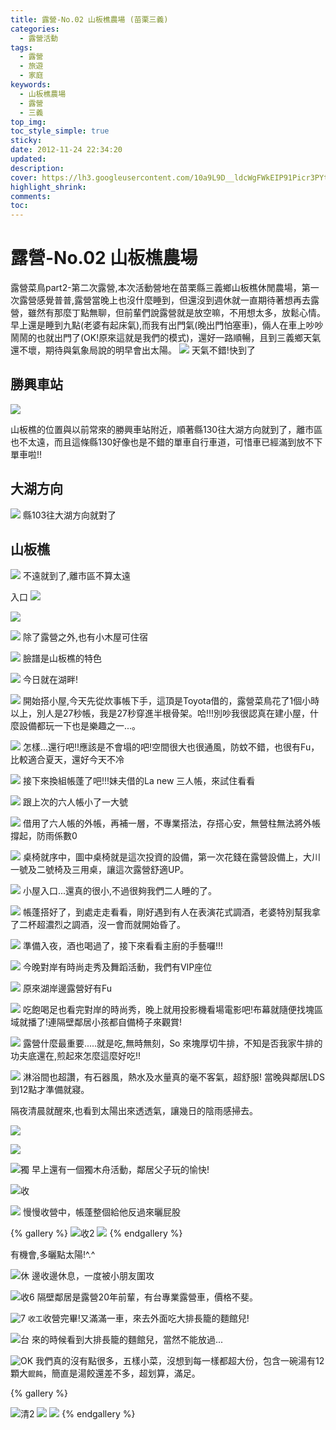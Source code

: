 ```yaml
---
title: 露營-No.02 山板樵農場 (苗栗三義)
categories:
  - 露營活動
tags:
  - 露營
  - 旅遊
  - 家庭
keywords:
  - 山板樵農場
  - 露營
  - 三義
top_img:
toc_style_simple: true
sticky: 
date: 2012-11-24 22:34:20
updated:
description:
cover: https://lh3.googleusercontent.com/10a9L9D__ldcWgFWkEIP91Picr3PYtgvXjyP_8tyo5tu_Bua3RljAuN63VrlMhaXH8_nxgipgJRKU-ikJ4CiJeVa6KEs-95iQVks5iM7kOF9YO4APHdT-p5GYHifxGZVpRnEdP1cuwc=w1920-h1080
highlight_shrink:
comments:
toc:
---
```


# 露營-No.02 山板樵農場

露營菜鳥part2-第二次露營,本次活動營地在苗栗縣三義鄉山板樵休閒農場，第一次露營感覺普普,露營當晚上也沒什麼睡到，但還沒到週休就一直期待著想再去露營，雖然有那麼丁點無聊，但前輩們說露營就是放空嘛，不用想太多，放鬆心情。
早上還是睡到九點(老婆有起床氣),而我有出門氣(晚出門怕塞車)，倆人在車上吵吵鬧鬧的也就出門了(OK!原來這就是我們的模式)，還好一路順暢，且到三義鄉天氣還不壞，期待與氣象局說的明早會出太陽。
![](https://lh3.googleusercontent.com/NQ_USH9AOzAaV3X8Tl_2CjeqX-WsoMXH55Vmrkl9QeDecY9cvfezV3XJ18J8L1sardhY2ViUKYyB4YZPjax0rDJmXi7M6Lpub9ZUeJEavADg8B80JvhrOWvciPIeOJZVM4Vw5-m3UUA=w1920-h1080)
天氣不錯!快到了

## 勝興車站

![](https://lh3.googleusercontent.com/EnLh_OeSCNMF6T4lwf1KbZ5mgWqxzq1-UM3XJNc1PjXMCu3hGWkhZP9nP-5T8h3Cdk8WlM6u9zgEVvspB28KILfs-WdxFiJ38UDxR6PD0ElRwy3hZDE1TSpVwb2LB2bhbfkWCcViDwc=w1920-h1080)

山板樵的位置與以前常來的勝興車站附近，順著縣130往大湖方向就到了，離市區也不太遠，而且這條縣130好像也是不錯的單車自行車道，可惜車已經滿到放不下單車啦!!

## 大湖方向

![](https://lh3.googleusercontent.com/9xDQvpeGJQ9t4Hcfj9YkxRsYOpzh13AwH_vdahXLOj4UGrsgJzKvBoezyTJlS8yVNxe_W2AYmDwtsDunQ8GnJbiaP-ff45vUuviUtqZnI0sCZy7iR93wGIWKCpz0yd3COxu8HgyScTw=w1920-h1080)
縣103往大湖方向就對了

## 山板樵

![](https://lh3.googleusercontent.com/Z6siIIUg6N3GW3F4BVZMQDYxTcc6rbY5WdC0-M4T-Z1qNGYBHcUKZ7xXKz1ygkVUb8_HMIUuucgiYhFR1Dwm0JUxVKnT2FDX1NnerOZvNP0UhrMR64aNFIB9QbFLq87DsYNVuUmvQL4=w1920-h1080)
不遠就到了,離市區不算太遠

入口
![](https://lh3.googleusercontent.com/VcaPJmilekPGoinCAdDNsJ3jdwQuvUsvQh1q6kQt1QerU12kLt5sYA1OC0xfG7EPXgHly4biCxwkaLyykffg7bmCr4kQ_7mc3TKUfn5NcT1q7QQy1_n87hom6w4noLXmiM_T_Md-nHc=w1920-h1080)

![](https://lh3.googleusercontent.com/rYw9sNhCVMXe4odMFQCMrkfciN0rswA_k19PZcgeOE1iR45SDAfH-cVDlTz0yc9rGMrAZHsk8zPke3cc5zgD8BKL_ngq5elC9bpgq9LM2kRwYROF0VNCYnRDxIOkyr-a960UWtcXfLM=w1920-h1080)

![](https://lh3.googleusercontent.com/ngnl5QfxS0ptqB0dy9wjN0nrIT50rbbhiyx42WdSxVy_sW9BTFF3agUBPulvQiQvhNu6RMy8csZ-aBCdaSwKK0Fd6NQiTBybJRbSHCEFgvuJlsgbt26epKtBDUv7-xUss-vwQUvVwXY=w1920-h1080)
除了露營之外,也有小木屋可住宿

![](https://lh3.googleusercontent.com/0PgMhy6l-tN-VKt8cMA55LZke6Bxoii3Bod_noM-Q9KYqOI89-NTK5pWOr2evqekgoYpz4tBmpIcjQYY2_W-gmJBLWWd4qJuwR0bvvePH0U0Bf0eK3F0dlCSUp4WvTEwRk-eUc1Jong=w1920-h1080)
臉譜是山板樵的特色

![](https://lh3.googleusercontent.com/4X_OC694QJNsQ85IO3iWKCcCTlcr-cfKiVd78_Tbv2aCaHu474r1jwnWMgbB5Cn9fFS0o2mziTgqgJ-31I0pqdiJREO8QP-DX-SlVE-hx_z3YQwQwUswIJkoXumLA77WpT3b6aUXS2Y=w1920-h1080)
今日就在湖畔!

![](https://lh3.googleusercontent.com/HE6v7hTR_2QmfnEf5umbqSNtkYqM0OD5jFHC_PCcR266EFprGxIAg6AFXXpdUClxXFM_oWRvlKPh4_DA-Gz2C1aduOCIElrqAX5iNPtTUv7kQqQsI0KjNEVQjL4kdycu3NlczMZTqIU=w1920-h1080)
開始搭小屋,今天先從炊事帳下手，這頂是Toyota借的，露營菜鳥花了1個小時以上，別人是27秒帳，我是27秒穿進半根骨架。哈!!!別吵我很認真在建小屋，什麼設備都玩一下也是樂趣之一...。

![](https://lh3.googleusercontent.com/lJOYR04eKBIvtfEzXhlDELvNx3uBj8q1kCQki452X-oAyzOMOKA8XBqxTrBAMbSBpqcUlTZpKOFMklBLVt3i6ajUoBCU9_5T-WHcG_pPbMMypqwHxn7X2kv3mmkd3I9jn_pKWZRzojw=w1920-h1080)
怎樣...還行吧!!應該是不會塌的吧!空間很大也很通風，防蚊不錯，也很有Fu，比較適合夏天，還好今天不冷

![](https://lh3.googleusercontent.com/xEbyjTmuyS5IUo8USguejS6C3vq39QUxpykQl9HtMRwNdxA6wd2L7OHKONHBsokCyZRwUn5jjI9JyeeUnO-fkTRDZPOO_xkQsrmsBGWYd2KmcyM0hBuykqeQINX-lvRVrEGPvIvChHM=w1920-h1080)
接下來換組帳蓬了吧!!!妹夫借的La new 三人帳，來試住看看

![](https://lh3.googleusercontent.com/48rlfG9WZ__Aq7cP7GPeek3aJcF80xVL-FwOhu_ljtq3l4bJ_EPx3D6uFYLv5EXnu8l4sLGyLa_F17aQOjsFzi_KrvNb6gS0Sx2L3c3Guc_GQ5V-2TDdR_Fs2R0mVgMNbdEDar_S4JM=w1920-h1080)
跟上次的六人帳小了一大號

![](https://lh3.googleusercontent.com/lgOPlwq8fnoJj7u4xB0GjlErCcBzGrm2mLe5y7ZRmNUb1xOefwEpn_wCNV9Mclr1oSiJqfAPQ16TDTDDAC0mrjBymXwpD34yGCTE4Lkwv4V0zmQ7lw3pb8K0DHAy1iKZxlpkSgFnRM0=w1920-h1080)
借用了六人帳的外帳，再補一層，不專業搭法，存搭心安，無營柱無法將外帳撐起，防雨係數0

![](https://lh3.googleusercontent.com/riDDZWOJ9SQqAlMWKws_zvl-QLsuzpDpVlsXJ07MhwGdA0N9TjKieTilxgTzQjsXCf5Pwh84pI4em0PW9ByxI-5gvpJ3Po3XSvkjSxlF8R7HdVgZrneDGqs2rt0QVXGv8pfuK6Z0KkE=w1920-h1080)
桌椅就序中，圖中桌椅就是這次投資的設備，第一次花錢在露營設備上，大川一號及二號椅及三用桌，讓這次露營舒適UP。

![](https://lh3.googleusercontent.com/uDR7HwLmBEq9es-oCzh3DObYabESrkcV3tAQZjXG-KFRqpwmZn66HIlnBsq5NEgSxfBqeWzK6OmnNAF0lX_Xe2PBXh9f2FQOkJNIu97icuiF4qFO80nAC_TaIrTwEcF0WPLTpXy_seU=w1920-h1080)
小屋入口...還真的很小,不過很夠我們二人睡的了。

![](https://lh3.googleusercontent.com/3pQcw70z174PmF47bWHXwkpsktno7WJHmb_JRXKXT-dJcM1pUv5Ptu-rn7fHPPgjPkofw5pkSjw_Bg04bY44O-clgMIsq3HkkOr66RUStvvMeFBqzObhq8vKMQpJhrK7mre6F0kH-3E=w1920-h1080)
帳蓬搭好了，到處走走看看，剛好遇到有人在表演花式調酒，老婆特別幫我拿了二杯超濃烈之調酒，沒一會而就開始昏了。

![](https://lh3.googleusercontent.com/L7y4ge30doPnwpffwxfCl9PU_ArUpiVBYgPWVtOMuHPlIE7MTzmpRTnSZFbXzbX36q-zda_D7MNQzc9wbY2AJXvpjPcACqwMGDdGWkkJ_7CEU021OBLFbaqR2Yp6riRRf39ub08bQvU=w1920-h1080)
準備入夜，酒也喝過了，接下來看看主廚的手藝囉!!!

![](https://lh3.googleusercontent.com/CVJPvm89UzRhJ-bC7Er1bMfacgCsjjWYn5XQ3oGoOX7ggLX5xdaKIBU6oyEWHJg31rFg9m78YVDBdwhA0zrKU13Q5zBrx-kdYDd1B3l7almViRzgpxXfL0afMYmxQrjFU7C_bX05AZ8=w1920-h1080)
今晚對岸有時尚走秀及舞蹈活動，我們有VIP座位

![](https://lh3.googleusercontent.com/10a9L9D__ldcWgFWkEIP91Picr3PYtgvXjyP_8tyo5tu_Bua3RljAuN63VrlMhaXH8_nxgipgJRKU-ikJ4CiJeVa6KEs-95iQVks5iM7kOF9YO4APHdT-p5GYHifxGZVpRnEdP1cuwc=w1920-h1080)
原來湖岸邊露營好有Fu

![](https://lh3.googleusercontent.com/QUlYeBK1iGnM7oXY7rzPSjZSnDX5GK_5tAZbzpE5d5RJZfSYKYXwXiubTXxcnfKhvxw3AcMaMTQE7dTpBbD4Z-KiZ-iFg1Wxkm3aTyl351ELAbS58OrSZ2ljk9Vn1NvzX8Atqc-9O0g=w1920-h1080)
吃飽喝足也看完對岸的時尚秀，晚上就用投影機看場電影吧!布幕就隨便找塊區域就播了!連隔壁鄰居小孩都自備椅子來觀賞!

![](https://lh3.googleusercontent.com/H0u1hBP5UGClLuFx9Gr8YUEv3d6mf1A1k_stdiFCr5GXt6G359UQ_rsTB_tzVXQeUbi-9-vmpR9M2GY6TmsB-CsYXQ7x8SuKJQeTYV9vn32-ZhMiv_tbLC5Vj-12IXUUoWP_2qTh0RU=w1920-h1080)
露營什麼最重要.....就是吃,無時無刻，So 來塊厚切牛排，不知是否我家牛排的功夫底還在,煎起來怎麼這麼好吃!!

![](https://lh3.googleusercontent.com/whxaeizQsuPzbtx-PSXqNnc1ibv2u9eZ4PLsjwtQmvOKTt5qmgqDHpdnKYyZun3W5EWMOfD9pZyFOohl_yfMvoVtovj_4doPHy7jtHf0Ivbt_jmuHcbFdryqZoT5CECL0kWbsJ1PyU0=w1920-h1080)
淋浴間也超讚，有石器風，熱水及水量真的毫不客氣，超舒服!
當晚與鄰居LDS到12點才準備就寢。

隔夜清晨就醒來,也看到太陽出來透透氣，讓幾日的陰雨感掃去。

![](https://lh3.googleusercontent.com/ef5Nz0sz1R_29yYDTCnXiWSJYaSyTf6YXbnJpCchkRHh_rKQVcFuZt141ESBGZczSELbn0aoB-GNzdc5BCKR-3cioZi5CecADhBU9BInZk0dy4hVBWbrXexJ2WPCd_JZS4l6zKue27o=w1920-h1080)

![](https://lh3.googleusercontent.com/She2l1gAGuPm99opkyjO864HsE3cYTDI3Nbh-IuIeM8r7cWwKJi6hbjdSkXtcHySZ9oYqohCNNDgQSOSngSKU044Tcys2Ya5_SHQRkC_AMhG9OEzxwu7UNURvA-_G9qxkc0PZ1eH2WI=w1920-h1080)

![獨](https://lh3.googleusercontent.com/VVys0bFnPdOnX-ghL7PscpFVpwZqRLnMTai2oulqqecz8avoVvLdyyy1swNSf703sknSOZMpo64RJx9xM9y7e9p_g2rOtqp3lejyH_cbu8yjXL3dhfGxUbchZNnYsN3VMvDxK_nLMJ8=w1920-h1080)
早上還有一個獨木舟活動，鄰居父子玩的愉快!

![收](https://lh3.googleusercontent.com/Phs1KNMmVjoI3ZNJ8AFbTO1FgP4z1dD6CEH0P2hCWv900WwhHbL1VxHJYEmP9CwQfgZpBoJqYPEam6rWEZhXwSAIphmoqLvxYyi8e8o4D6dDNiNdcPq_cibu7m4a5K3EyeKuv4xoztI=w1920-h1080)

![](https://lh3.googleusercontent.com/g3r14M-Ub8C_vJwCRq0OZn4ABiUXPvKpBUsH0ZGqZK_eA96o-8uHnAxpWx2oBD1kX3M3JJBkQY4T61sJDpM-e1XwuHPy-vacnHc7x084aMWbHnLWTxWFy2xJurncIhxU1AdAZm2Txbk=w1920-h1080)
慢慢收營中，帳蓬整個給他反過來曬屁股

{% gallery %}
![收2](https://lh3.googleusercontent.com/HsO4a3qunBxSXRzfpjq1sHI21EJYlIF-jfjVZJSEFf5dKbmeXxfQ4qWa4dr1ciGoYXAJo5jwqK9g6r0Mp-rZArB1p7bXmtTsSeah8inIEoSf5vpHAFUE852DEUxzjkRgsoHh9rvT8g4=w1920-h1080)
![](https://lh3.googleusercontent.com/pVt7OB0fWJf1qq6RnrxfkanMcaJAQTpZU6dYlFQDa4h8ywIXsdUDWHhjXK5FUEefMc5cJcnj5eVoEMNfgmoKkdAPwhKv7L8BDR-S1aP1XGJdsqwQATnVOOUqUN2HQkStP9mx3ISBjz0=w1920-h1080)
{% endgallery %}

有機會,多曬點太陽!^.^

![休](https://lh3.googleusercontent.com/UgxEyOrCI80AB252g6E6XkvknDF1P9ynQFcg-zPATDrxfZ28SCL27X8LZ7RX2Zx2gztAs-FTOygDXkpcEWK41sZi5uCS0wD7coCvloUF8ywoOcWEsNmdobLTckGDgzK6UXN45xzeLgA=w1920-h1080)
邊收邊休息，一度被小朋友圍攻

![收6](https://lh3.googleusercontent.com/gowirFZrjzvAqJ617l2xuwgOW86qnupe1jm1Y2EnNUolDFjaCyrPXxi8egAf0aTnktmd6B0CuTd_PGLrIBfxjUNJZgNmUAO-w1CnSh6lZX3UTRTABo95YvpBOfKM48OKXhz8TOIMIuQ=w1920-h1080)
隔壁鄰居是露營20年前輩，有台專業露營車，價格不斐。

![7](https://lh3.googleusercontent.com/JEZ1nLvMuR8GYV12mgV8GKt426TebAIMoWQz9taGSjataxaD9XL7nn3E5p32DMnVH1V2Xnfqok9mU-NO8CPSeouOpFr4Uu9KVxrWec5DhFTHqQTW_eVLnOURAPLT1M6sFtI4kmLDRHQ=w1920-h1080)
`收工`收營完畢!又滿滿一車，來去外面吃大排長籠的麵館兒!

![台](https://lh3.googleusercontent.com/E0-JgXNe_tbkNusY84lk7v9_s6fxjKal_d4hQCuCEm7BJd5gZhNwctjtaYPUeOq_GqsnCs-qGoeH6lvuAuEv9d0ptmf4NsQR9PBIMKlnNiCJLVf04h14LQ0Z_cZjZjPMCV6BL3zcB3Q=w1920-h1080)
來的時候看到大排長籠的麵館兒，當然不能放過...

![OK](https://lh3.googleusercontent.com/h_RIcGf34W6zWwI6gjvutn2Ge9PwyAaFwuEJWAIVJCJGxWIZY1f7AY8gk_ywc9qm7CaWoVGSPr2wYIBAQJMtnA2BxUJZ7eo_Ff7HcJis7R5Zcg0BWFX9Xa8f_0E5aj0SEQy0NYJNqWc=w1920-h1080)
我們真的沒有點很多，五樣小菜，沒想到每一樣都超大份，包含一碗湯有12顆大`餛飩`，簡直是湯餃還差不多，超划算，滿足。

{% gallery %}

![清2](https://lh3.googleusercontent.com/rt5S3x1D_8WqDB7CfI7LHJMh0gctIivbWowl89BSZ-iUYZu9VS2cLsT7EDaiuc3vx5sb8esVYRdRKX7ggv4JjzKauh6-wfAp_TDQi5yjhEQpz477_0x9KnmaqfABsjSNsmQM_NenCIA=w1920-h1080)
![](https://lh3.googleusercontent.com/iZ9aeRk2koBvjtsYtlHdVSmrxt6TkQsF7m9jQNjtc0JpOLytStOXpdVs5OOIPtK4sPZKaxMM69j6fAoV57AD3EqJGejqiRhRc0gXwQH4KZj61b_SBCtmHY1B2NAjO66u7pZvWbp6Z8s=w1920-h1080)
![](https://lh3.googleusercontent.com/kCSF5IWQ_KyoMBVKTQzXFISS8lO6bSRZmo5E7pVEWWZHZaBAxe10YwwBAK1h608Pqrsxi70jHnZiXMN1qzlGfjBVOBaqXRf725SrMXmY8kXVTZUjsKqyZ4p9fq9A5Mg1BRG1jIElFvM=w1920-h1080)
{% endgallery %}
